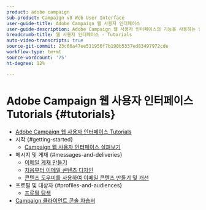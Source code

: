 ```yaml
---
product: adobe campaign
sub-product: Campaign v8 Web User Interface
user-guide-title: Adobe Campaign 웹 사용자 인터페이스
user-guide-description: Adobe Campaign 웹 사용자 인터페이스의 기능을 사용하는 방법에 대해 알아봅니다.
breadcrumb-title: 웹 사용자 인터페이스 - Tutorials
auto-video-transcripts: true
source-git-commit: 23c66a47ee511950f7b190b5337ed83497972cde
workflow-type: tm+mt
source-wordcount: '75'
ht-degree: 12%

---
```



# Adobe Campaign 웹 사용자 인터페이스 Tutorials {#tutorials}

+ [Adobe Campaign 웹 사용자 인터페이스 Tutorials](/help/ac-web-learn-main/overview.md)
+ 시작 {#getting-started}
   + [Campaign 웹 사용자 인터페이스 살펴보기](/help/get-started/explore-the-web-ui.md)
+ 메시지 및 게재 {#messages-and-deliveries}
   + [이메일 게재 만들기](/help/deliveries/create-an-email-delivery.md)
   + [처음부터 이메일 콘텐츠 디자인](/help/design-the-delivery/create-email-content-from-scratch.md)
   + [콘텐츠 도우미를 사용하여 이메일 콘텐츠 만들기 및 개선](/help/design-the-delivery/create-and-improve-email-content-with-the-content-assistant.md)
+ 프로필 및 대상자 {#profiles-and-audiences}
   + [프로필 탐색](/help/get-started/explore-profiles.md)
+ [Campaign 클라이언트 콘솔 자습서](https://experienceleague.adobe.com/docs/campaign-learn/tutorials/overview.html)